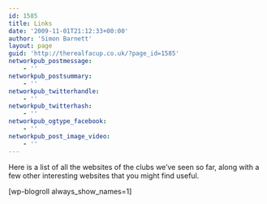 ```yaml
---
id: 1585
title: Links
date: '2009-11-01T21:12:33+00:00'
author: 'Simon Barnett'
layout: page
guid: 'http://therealfacup.co.uk/?page_id=1585'
networkpub_postmessage:
    - ''
networkpub_postsummary:
    - ''
networkpub_twitterhandle:
    - ''
networkpub_twitterhash:
    - ''
networkpub_ogtype_facebook:
    - ''
networkpub_post_image_video:
    - ''
---
```


Here is a list of all the websites of the clubs we’ve seen so far, along with a few other interesting websites that you might find useful.

\[wp-blogroll always\_show\_names=1\] 